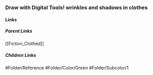 ### Draw with Digital Tools! wrinkles and shadows in clothes
#### Links
##### Parent Links
[[Fiction_Clothed]]
##### Children Links
#Folder/Reference
#Folder/Color/Green
#Folder/Subcolor/1
